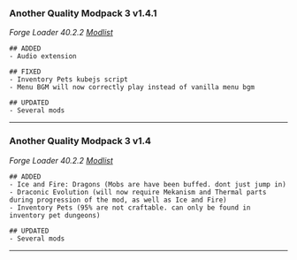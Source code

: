 ### Another Quality Modpack 3 v1.4.1


_Forge Loader 40.2.2_  _[Modlist](https://github.com/itsdinkd/AQM3/blob/master/changelogs/modlist_1.4.4.md)_

    ## ADDED
    - Audio extension

    ## FIXED
    - Inventory Pets kubejs script
    - Menu BGM will now correctly play instead of vanilla menu bgm

    ## UPDATED
    - Several mods
---

### Another Quality Modpack 3 v1.4


_Forge Loader 40.2.2_  _[Modlist](https://github.com/itsdinkd/AQM3/blob/master/changelogs/modlist_1.4.4.md)_

    ## ADDED
    - Ice and Fire: Dragons (Mobs are have been buffed. dont just jump in)
    - Draconic Evolution (will now require Mekanism and Thermal parts during progression of the mod, as well as Ice and Fire)
    - Inventory Pets (95% are not craftable. can only be found in inventory pet dungeons)

    ## UPDATED
    - Several mods
---

